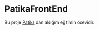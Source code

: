 # PatikaFrontEnd
Bu proje [Patika](https://app.patika.dev/paths/baslangic-seviye-frontend-web-development-patikasi) dan aldığım eğitimin ödevidir.
